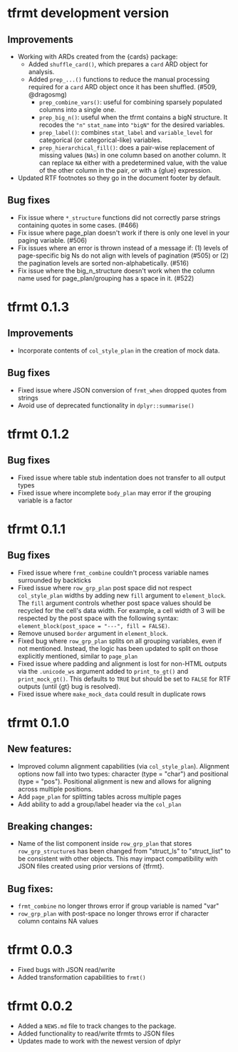 # tfrmt development version

## Improvements

* Working with ARDs created from the {cards} package: 
  * Added `shuffle_card()`, which prepares a `card` ARD object for analysis. 
  * Added `prep_...()` functions to reduce the manual processing required for a 
  `card` ARD object once it has been shuffled. (#509, @dragosmg)
    * `prep_combine_vars()`: useful for combining sparsely populated columns into 
    a single one.
    * `prep_big_n()`: useful when the tfrmt contains a bigN structure. It recodes 
    the `"n"` `stat_name` into `"bigN"` for the desired variables.
    * `prep_label()`: combines `stat_label` and `variable_level` for categorical 
    (or categorical-like) variables.
    * `prep_hierarchical_fill()`: does a pair-wise replacement of missing values 
    (`NAs`) in one column based on another column. It can replace `NA` either 
    with a predetermined value, with the value of the other column in the pair, or
    with a {glue} expression.
* Updated RTF footnotes so they go in the document footer by default.

## Bug fixes 

* Fix issue where `*_structure` functions did not correctly parse strings containing quotes in some cases. (#466)
* Fix issue where page_plan doesn't work if there is only one level in your paging variable. (#506)
* Fix issues where an error is thrown instead of a message if: (1) levels of page-specific big Ns do not align with levels of pagination (#505) or (2) the pagination levels are sorted non-alphabetically. (#516)
* Fix issue where the big_n_structure doesn't work when the column name used for page_plan/grouping has a space in it. (#522)


# tfrmt 0.1.3

## Improvements

* Incorporate contents of `col_style_plan` in the creation of mock data. 

## Bug fixes

* Fixed issue where JSON conversion of `frmt_when` dropped quotes from strings
* Avoid use of deprecated functionality in `dplyr::summarise()`


# tfrmt 0.1.2

## Bug fixes
* Fixed issue where table stub indentation does not transfer to all output types
* Fixed issue where incomplete `body_plan` may error if the grouping variable is a factor


# tfrmt 0.1.1 

## Bug fixes

* Fixed issue where `frmt_combine` couldn't process variable names surrounded by backticks
* Fixed issue where `row_grp_plan` post space did not respect `col_style_plan` widths by adding new `fill` argument to `element_block`. The `fill` argument controls whether post space values should be recycled for the cell's data width. For example, a cell width of 3 will be respected by the post space with the following syntax: `element_block(post_space = "---", fill = FALSE)`. 
* Remove unused `border` argument in `element_block`. 
* Fixed bug where `row_grp_plan` splits on all grouping variables, even if not mentioned. Instead, the logic has been updated to split on those explicitly mentioned, similar to `page_plan`
* Fixed issue where padding and alignment is lost for non-HTML outputs via the `.unicode_ws` argument added to `print_to_gt()` and `print_mock_gt()`. This defaults to `TRUE` but should be set to `FALSE` for RTF outputs (until {gt} bug is resolved).
* Fixed issue where `make_mock_data` could result in duplicate rows 


# tfrmt 0.1.0

## New features:

* Improved column alignment capabilities (via `col_style_plan`). Alignment options now fall into two types: character (type = "char") and positional (type = "pos"). Positional alignment is new and allows for aligning across multiple positions. 
* Add `page_plan` for splitting tables across multiple pages
* Add ability to add a group/label header via the `col_plan`

## Breaking changes:

* Name of the list component inside `row_grp_plan` that stores `row_grp_structure`s has been changed from "struct_ls" to "struct_list" to be consistent with other objects. This may impact compatibility with JSON files created using prior versions of {tfrmt}.

## Bug fixes:

* `frmt_combine` no longer throws error if group variable is named "var"
* `row_grp_plan` with post-space no longer throws error if character column contains NA values


# tfrmt 0.0.3

* Fixed bugs with JSON read/write 
* Added transformation capabilities to `frmt()`


# tfrmt 0.0.2

* Added a `NEWS.md` file to track changes to the package.
* Added functionality to read/write tfrmts to JSON files 
* Updates made to work with the newest version of dplyr 
